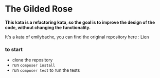 # The Gilded Rose

**This kata is a refactoring kata, so the goal is to improve the design of the code, without changing the functionality.**

It's a kata of emilybache, you can find the original repository here : [Lien](https://github.com/emilybache/GildedRose-Refactoring-Kata)

### to start

- clone the repository
- run `composer install`
- run `composer test` to run the tests